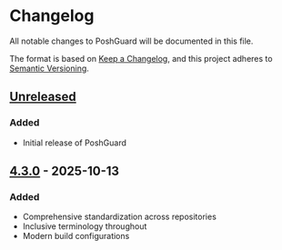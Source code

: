 # Changelog

All notable changes to PoshGuard will be documented in this file.

The format is based on [Keep a Changelog](https://keepachangelog.com/en/1.0.0/),
and this project adheres to [Semantic Versioning](https://semver.org/spec/v2.0.0.html).

## [Unreleased]

### Added
- Initial release of PoshGuard

## [4.3.0] - 2025-10-13

### Added
- Comprehensive standardization across repositories
- Inclusive terminology throughout
- Modern build configurations

[Unreleased]: https://github.com/cboyd0319/PoshGuard/compare/v4.3.0...HEAD
[4.3.0]: https://github.com/cboyd0319/PoshGuard/releases/tag/v4.3.0
